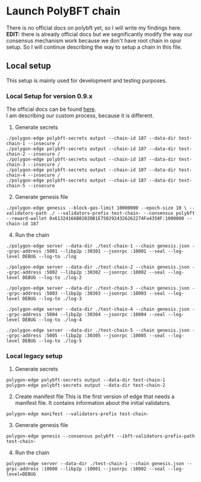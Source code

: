 # Launch PolyBFT chain

There is no official docs on polybft yet, so I will write my findings here.
**EDIT:** there is already official docs but we segnificantly modify the way our consensus mechanism work because we don't have
root chain in opur setup. So I will continue describing the way to setup a chain in this file.

## Local setup

This setup is mainly used for development and testing purposes.

### Local Setup for version 0.9.x

The official docs can be found [here](https://wiki.polygon.technology/docs/category/launch-a-local-private-supernet).  
I am describing our custom process, because it is different.

1. Generate secrets

```
./polygon-edge polybft-secrets output --chain-id 187 --data-dir test-chain-1 --insecure /
./polygon-edge polybft-secrets output --chain-id 187 --data-dir test-chain-2 --insecure /
./polygon-edge polybft-secrets output --chain-id 187 --data-dir test-chain-3 --insecure /
./polygon-edge polybft-secrets output --chain-id 187 --data-dir test-chain-4 --insecure /
./polygon-edge polybft-secrets output --chain-id 187 --data-dir test-chain-5 --insecure

```

2. Generate genesis file

```
./polygon-edge genesis --block-gas-limit 10000000 --epoch-size 10 \ --validators-path ./ --validators-prefix test-chain- --consensus polybft --reward-wallet 0x61324166B0202DB1E7502924326262274Fa4358F:1000000 --chain-id 187
```

4. Run the chain

```
./polygon-edge server --data-dir ./test-chain-1 --chain genesis.json --grpc-address :5001 --libp2p :30301 --jsonrpc :10001 --seal --log-level DEBUG --log-to ./log

./polygon-edge server --data-dir ./test-chain-2 --chain genesis.json --grpc-address :5002 --libp2p :30302 --jsonrpc :10002 --seal --log-level DEBUG --log-to ./log-2

./polygon-edge server --data-dir ./test-chain-3 --chain genesis.json --grpc-address :5003 --libp2p :30303 --jsonrpc :10003 --seal --log-level DEBUG --log-to ./log-3

./polygon-edge server --data-dir ./test-chain-4 --chain genesis.json --grpc-address :5004 --libp2p :30304 --jsonrpc :10004 --seal --log-level DEBUG --log-to ./log-4

./polygon-edge server --data-dir ./test-chain-5 --chain genesis.json --grpc-address :5005 --libp2p :30305 --jsonrpc :10005 --seal --log-level DEBUG --log-to ./log-5

```

### Local legacy setup

1. Generate secrets

```
polygon-edge polybft-secrets output --data-dir test-chain-1
polygon-edge polybft-secrets output --data-dir test-chain-2

```

2. Create manifest file
   This is the first version of edge that needs a manifest file. It contains information about the initial validators.

```
polygon-edge manifest --validators-prefix test-chain-
```

3. Generate genesis file

```
polygon-edge genesis --consensus polybft --ibft-validators-prefix-path test-chain-
```

4. Run the chain

```
polygon-edge server --data-dir ./test-chain-1 --chain genesis.json --grpc-address :10000 --libp2p :10001 --jsonrpc :10002 --seal --log-level=DEBUG
```
